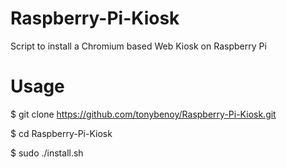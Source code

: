# Raspberry-Pi-Kiosk
Script to install a Chromium based Web Kiosk on Raspberry Pi

# Usage
$ git clone https://github.com/tonybenoy/Raspberry-Pi-Kiosk.git

$ cd Raspberry-Pi-Kiosk

$ sudo ./install.sh
